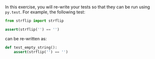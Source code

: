 
In this exercise, you will re-write your tests so that they can be
run using `py.test`. For example, the following test:

```python
from strflip import strflip

assert(strflip('') == '')
```

can be re-written as:

```python
def test_empty_string():
    assert(strflip('') == '')
``` 
